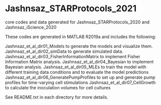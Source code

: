 # Jashnsaz_STARProtocols_2021
core codes and data generated for Jashnsaz_STARProtocols_2020 and Jashnsaz_iScience_2020 

These codes are generated in MATLAB R2019a and includes the following: 

Jashnsaz_et_al_dir01_Models to generate the models and visualize them. 
Jashnsaz_et_al_dir02_simData to generate simulated data.  
Jashnsaz_et_al_dir03_FisherInformationMatrix to implement Fisher Information Matrix analysis. 
Jashnsaz_et_al_dir04_Bayesian to implement Bayesian analysis. 
Jashnsaz_et_al_dir05_MLEs to train the model with different training data conditions and to evaluate the model predictions 
Jashnsaz_et_al_dir06_GeneratePumpProfiles to set up and generate pump profiles for time-varying cell stimulations
Jashnsaz_et_al_dir07_CellGrowth to calculate the inoculation volumes for cell cultures

See README.txt in each directory for more details.
